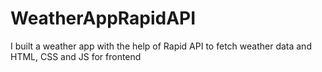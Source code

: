 # WeatherAppRapidAPI
I built a weather app with the help of Rapid API to fetch weather data and HTML, CSS and JS for frontend
